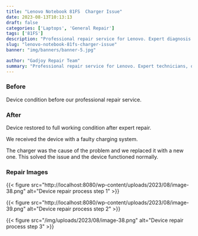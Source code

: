 ```yaml
---
title: "Lenovo Notebook 81FS  Charger Issue"
date: 2023-08-13T10:13:13
draft: false
categories: ['Laptops', 'General Repair']
tags: ['81FS']
description: "Professional repair service for Lenovo. Expert diagnosis and quality repairs in Bangalore."
slug: "lenovo-notebook-81fs-charger-issue"
banner: "img/banners/banner-5.jpg"

author: "Gadjoy Repair Team"
summary: "Professional repair service for Lenovo. Expert technicians, quality parts, warranty included."
---
```


### Before

Device condition before our professional repair service.

### After

Device restored to full working condition after expert repair.

We received the device with a faulty charging system.

The charger was the cause of the problem and we replaced it with a new one. This solved the issue and the device functioned normally.

### Repair Images

{{< figure src="http://localhost:8080/wp-content/uploads/2023/08/image-38.png" alt="Device repair process step 1" >}}

{{< figure src="http://localhost:8080/wp-content/uploads/2023/08/image-39.png" alt="Device repair process step 2" >}}

{{< figure src="/img/uploads/2023/08/image-38.png" alt="Device repair process step 3" >}}

